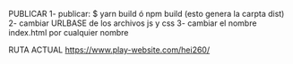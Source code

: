 PUBLICAR
1- publicar: $ yarn build ó npm build (esto genera la carpta dist)
2- cambiar URLBASE de los archivos js y css
3- cambiar el nombre index.html por cualquier nombre

RUTA ACTUAL https://www.play-website.com/hei260/
